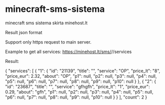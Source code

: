 # minecraft-sms-sistema
minecraft sms sistema skirta minehost.lt

Result json format

Support only https request to main server.

Example to get all services:
https://minehost.lt/sms/<user id>/<service id>/services

Result:

{
  "services": [
    {
      "1": {
        "id": "21139",
        "title": "",
        "service": "OP",
        "price_lt": "8",
        "price_eur": 2.32,
        "about": "OP",
        "p1": null,
        "p2": null,
        "p3": null,
        "p4": null,
        "p5": null,
        "p6": null,
        "p7": null,
        "p8": null,
        "p9": null,
        "p10": null
      }
    },
    {
      "2": {
        "id": "23687",
        "title": "",
        "service": "gfhgfh",
        "price_lt": "1",
        "price_eur": 0.29,
        "about": "gfh",
        "p1": null,
        "p2": null,
        "p3": null,
        "p4": null,
        "p5": null,
        "p6": null,
        "p7": null,
        "p8": null,
        "p9": null,
        "p10": null
      }
    }
  ],
  "count": 2
}


